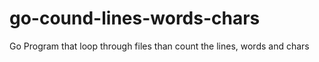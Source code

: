 # go-cound-lines-words-chars
Go Program that loop through files than count the lines, words and chars 
